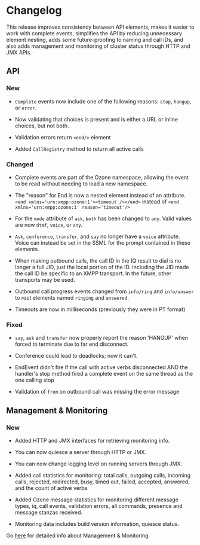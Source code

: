 # Changelog

This release improves consistency between API elements, makes it easier to work with complete events, simplifies the API by reducing unnecessary element nesting, adds some future-proofing to naming and call IDs, and also adds management and monitoring of cluster status through HTTP and JMX APIs.

## API

### New

* `Complete` events now include one of the following reasons: `stop`, `hangup`, or `error`.

* Now validating that choices is present and is either a URL or inline choices, but not both.

* Validation errors return `<end/>` element

* Added `CallRegistry` method to return all active calls

### Changed

* Complete events are part of the Ozone namespace, allowing the event to be read without needing to load a new namespace.

* The "reason" for End is now a nested element instead of an attribute. `<end xmlns='urn:xmpp:ozone:1'><timeout /></end>` instead of `<end xmlns='urn:xmpp:ozone:1' reason='timeout'/>`

* For the `mode` attribute of `ask`, `both` has been changed to `any`. Valid values are now `dtmf`, `voice`, or `any`.

* `Ask`, `conference`, `transfer`, and `say` no longer have a `voice` attribute. Voice can instead be set in the SSML for the prompt contained in these elements.

* When making outbound calls, the call ID in the IQ result to dial is no longer a full JID, just the local portion of the ID. Including the JID made the call ID be specific to an XMPP transport. In the future, other transports may be used.

* Outbound call progress events changed from `info/ring` and `info/answer` to root elements named `ringing` and `answered`.

* Timeouts are now in milliseconds (previously they were in PT format)

### Fixed

* `say`, `ask` and `transfer` now properly report the reason 'HANGUP' when forced to terminate due to far end disconnect.

* Conference could lead to deadlocks; now it can't.

* EndEvent didn't fire if the call with active verbs disconnected AND the handler's stop method fired a complete event on the same thread as the one calling stop

* Validation of `from` on outbound call was missing the error message

## Management & Monitoring

### New

* Added HTTP and JMX interfaces for retrieving monitoring info.

* You can now quiesce a server through HTTP or JMX.

* You can now change logging level on running servers through JMX.

* Added call statistics for monitoring: total calls, outgoing calls, incoming calls, rejected, redirected, busy, timed out, failed, accepted, answered, and the count of active verbs

* Added Ozone message statistics for monitoring different message types, iq, call events, validation errors, all commands, presence and message stanzas received.

* Monitoring data includes build version information, quiesce status.

Go [here](https://github.com/tropo/tropo2/wiki/Tropo-2-Monitoring) for detailed info about Management & Monitoring.